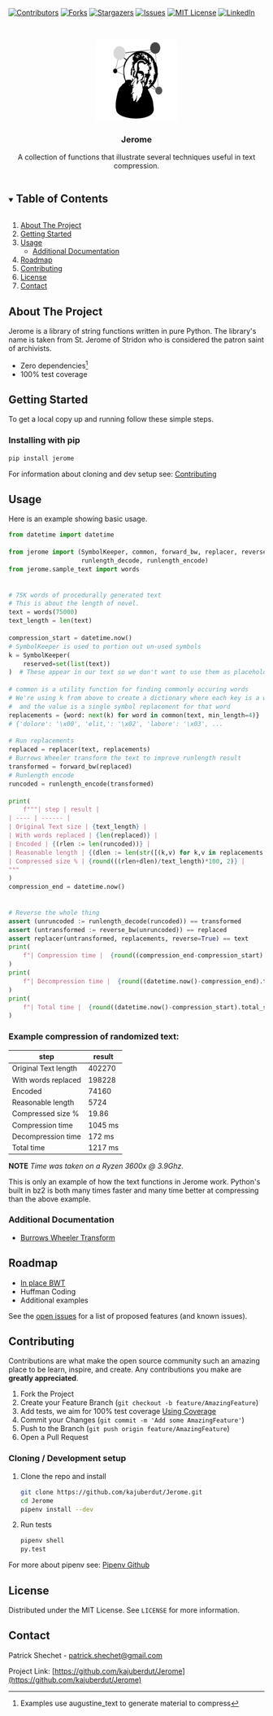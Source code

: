 <!--
*** Thanks for checking out the Best-README-Template. If you have a suggestion
*** that would make this better, please fork the repo and create a pull request
*** or simply open an issue with the tag "enhancement".
*** Thanks again! Now go create something AMAZING! :D
***
***
***
*** To avoid retyping too much info. Do a search and replace for the following:
*** kajuberdut, Jerome, twitter_handle, patrick.shechet@gmail.com, Jerome, String functions in pure Python
-->



<!-- PROJECT SHIELDS -->
<!--
*** I'm using markdown "reference style" links for readability.
*** Reference links are enclosed in brackets [ ] instead of parentheses ( ).
*** See the bottom of this document for the declaration of the reference variables
*** for contributors-url, forks-url, etc. This is an optional, concise syntax you may use.
*** https://www.markdownguide.org/basic-syntax/#reference-style-links
-->
[![Contributors][contributors-shield]][contributors-url]
[![Forks][forks-shield]][forks-url]
[![Stargazers][stars-shield]][stars-url]
[![Issues][issues-shield]][issues-url]
[![MIT License][license-shield]][license-url]
[![LinkedIn][linkedin-shield]][linkedin-url]



<!-- PROJECT LOGO -->
<br />
<p align="center">
  <a href="https://github.com/kajuberdut/Jerome">
    <img src="https://raw.githubusercontent.com/kajuberdut/jerome/main/images/Logo.svg" alt="Logo" width="160" height="160">
  </a>

  <h3 align="center">Jerome</h3>

  <p align="center">
    A collection of functions that illustrate several techniques useful in text compression.
  </p>
</p>



<!-- TABLE OF CONTENTS -->
<details open="open">
  <summary><h2 style="display: inline-block">Table of Contents</h2></summary>
  <ol>
    <li>
      <a href="#about-the-project">About The Project</a>
    </li>
    <li>
      <a href="#getting-started">Getting Started</a>
    </li>
    <li><a href="#usage">Usage</a>
      <ul>
        <li><a href="#additional-documentation">Additional Documentation</a></li>
      </ul>
    </li>
    <li><a href="#roadmap">Roadmap</a></li>
    <li><a href="#contributing">Contributing</a></li>
    <li><a href="#license">License</a></li>
    <li><a href="#contact">Contact</a></li>
  </ol>
</details>



<!-- ABOUT THE PROJECT -->
## About The Project

Jerome is a library of string functions written in pure Python. The library's name is taken from St. Jerome of Stridon who is considered the patron saint of archivists.

* Zero dependencies[^1]
* 100% test coverage

[^1]: Examples use augustine_text to generate material to compress

<!-- GETTING STARTED -->
## Getting Started

To get a local copy up and running follow these simple steps.

### Installing with pip

  ```sh
  pip install jerome
  ```

For information about cloning and dev setup see: [Contributing](#Contributing)


<!-- USAGE EXAMPLES -->
## Usage
Here is an example showing basic usage.

```python
from datetime import datetime

from jerome import (SymbolKeeper, common, forward_bw, replacer, reverse_bw,
                    runlength_decode, runlength_encode)
from jerome.sample_text import words


# 75K words of procedurally generated text
# This is about the length of novel.
text = words(75000)
text_length = len(text)

compression_start = datetime.now()
# SymbolKeeper is used to portion out un-used symbols
k = SymbolKeeper(
    reserved=set(list(text))
)  # These appear in our text so we don't want to use them as placeholders

# common is a utility function for finding commonly occuring words
# We're using k from above to create a dictionary where each key is a word
#  and the value is a single symbol replacement for that word
replacements = {word: next(k) for word in common(text, min_length=4)}
# {'dolore': '\x00', 'elit,': '\x02', 'labore': '\x03', ...

# Run replacements
replaced = replacer(text, replacements)
# Burrows Wheeler transform the text to improve runlength result
transformed = forward_bw(replaced)
# Runlength encode
runcoded = runlength_encode(transformed)

print(
    f"""| step | result |
| ---- | ------ |
| Original Text size | {text_length} |
| With words replaced | {len(replaced)} |
| Encoded | {(rlen := len(runcoded))} |
| Reasonable length | {(dlen := len(str([(k,v) for k,v in replacements.items()])))} |
| Compressed size % | {round(((rlen+dlen)/text_length)*100, 2)} |
"""
)
compression_end = datetime.now()


# Reverse the whole thing
assert (unruncoded := runlength_decode(runcoded)) == transformed
assert (untransformed := reverse_bw(unruncoded)) == replaced
assert replacer(untransformed, replacements, reverse=True) == text
print(
    f"| Compression time |  {round((compression_end-compression_start).total_seconds() * 1000.0)} ms |"
)
print(
    f"| Decompression time |  {round((datetime.now()-compression_end).total_seconds() * 1000.0)} ms |"
)
print(
    f"| Total time |  {round((datetime.now()-compression_start).total_seconds() * 1000.0)} ms |"
)

```

### Example compression of randomized text:

| step | result |
| ---- | ------ |
| Original Text length | 402270 |
| With words replaced | 198228 |
| Encoded | 74160 |
| Reasonable length | 5724 |
| Compressed size % | 19.86 |
| Compression time |  1045 ms |
| Decompression time |  172 ms |
| Total time |  1217 ms |  
  
**NOTE** *Time was taken on a Ryzen 3600x @ 3.9Ghz.*

This is only an example of how the text functions in Jerome work.
Python's built in bz2 is both many times faster and many time better at compressing than the above example.

### Additional Documentation
* [Burrows Wheeler Transform ](https://github.com/kajuberdut/Jerome/blob/main/jerome/bw/burrowswheeler.md)


<!-- ROADMAP -->
## Roadmap

* [In place BWT](https://www.sciencedirect.com/science/article/pii/S1570866715000052)
* Huffman Coding
* Additional examples

See the [open issues](https://github.com/kajuberdut/Jerome/issues) for a list of proposed features (and known issues).



<!-- CONTRIBUTING -->
## Contributing

Contributions are what make the open source community such an amazing place to be learn, inspire, and create. Any contributions you make are **greatly appreciated**.

1. Fork the Project
2. Create your Feature Branch (`git checkout -b feature/AmazingFeature`)
3. Add tests, we aim for 100% test coverage [Using Coverage](https://coverage.readthedocs.io/en/coverage-5.3.1/#using-coverage-py)
4. Commit your Changes (`git commit -m 'Add some AmazingFeature'`)
5. Push to the Branch (`git push origin feature/AmazingFeature`)
6. Open a Pull Request

### Cloning / Development setup
1. Clone the repo and install
    ```sh
    git clone https://github.com/kajuberdut/Jerome.git
    cd Jerome
    pipenv install --dev
    ```
2. Run tests
    ```sh
    pipenv shell
    py.test
    ```
  For more about pipenv see: [Pipenv Github](https://github.com/pypa/pipenv)



<!-- LICENSE -->
## License

Distributed under the MIT License. See `LICENSE` for more information.



<!-- CONTACT -->
## Contact

Patrick Shechet - patrick.shechet@gmail.com

Project Link: [https://github.com/kajuberdut/Jerome](https://github.com/kajuberdut/Jerome)




<!-- MARKDOWN LINKS & IMAGES -->
<!-- https://www.markdownguide.org/basic-syntax/#reference-style-links -->
[contributors-shield]: https://img.shields.io/github/contributors/kajuberdut/Jerome.svg?style=for-the-badge
[contributors-url]: https://github.com/kajuberdut/Jerome/graphs/contributors
[forks-shield]: https://img.shields.io/github/forks/kajuberdut/Jerome.svg?style=for-the-badge
[forks-url]: https://github.com/kajuberdut/Jerome/network/members
[stars-shield]: https://img.shields.io/github/stars/kajuberdut/Jerome.svg?style=for-the-badge
[stars-url]: https://github.com/kajuberdut/Jerome/stargazers
[issues-shield]: https://img.shields.io/github/issues/kajuberdut/Jerome.svg?style=for-the-badge
[issues-url]: https://github.com/kajuberdut/Jerome/issues
[license-shield]: https://img.shields.io/badge/License-MIT-orange.svg?style=for-the-badge
[license-url]: https://github.com/kajuberdut/Jerome/blob/main/LICENSE
[linkedin-shield]: https://img.shields.io/badge/-LinkedIn-black.svg?style=for-the-badge&logo=linkedin&colorB=555
[linkedin-url]: https://www.linkedin.com/in/patrick-shechet
